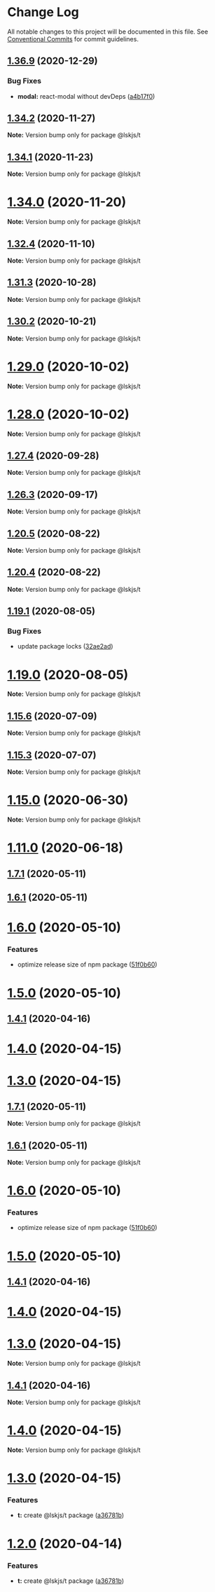 # Change Log

All notable changes to this project will be documented in this file.
See [Conventional Commits](https://conventionalcommits.org) for commit guidelines.

## [1.36.9](https://github.com/lskjs/ux/tree/master/packages/t/compare/v1.36.8...v1.36.9) (2020-12-29)


### Bug Fixes

* **modal:** react-modal without devDeps ([a4b17f0](https://github.com/lskjs/ux/tree/master/packages/t/commit/a4b17f0cb05dcf86a873f05a36a18b0a65d1e273))





## [1.34.2](https://github.com/lskjs/ux/tree/master/packages/t/compare/v1.34.1...v1.34.2) (2020-11-27)

**Note:** Version bump only for package @lskjs/t





## [1.34.1](https://github.com/lskjs/ux/tree/master/packages/t/compare/v1.34.0...v1.34.1) (2020-11-23)

**Note:** Version bump only for package @lskjs/t





# [1.34.0](https://github.com/lskjs/ux/tree/master/packages/t/compare/v1.33.0...v1.34.0) (2020-11-20)

**Note:** Version bump only for package @lskjs/t





## [1.32.4](https://github.com/lskjs/ux/tree/master/packages/t/compare/v1.32.3...v1.32.4) (2020-11-10)

**Note:** Version bump only for package @lskjs/t





## [1.31.3](https://github.com/lskjs/ux/tree/master/packages/t/compare/v1.31.2...v1.31.3) (2020-10-28)

**Note:** Version bump only for package @lskjs/t





## [1.30.2](https://github.com/lskjs/ux/tree/master/packages/t/compare/v1.30.1...v1.30.2) (2020-10-21)

**Note:** Version bump only for package @lskjs/t





# [1.29.0](https://github.com/lskjs/ux/tree/master/packages/t/compare/v1.28.0...v1.29.0) (2020-10-02)

**Note:** Version bump only for package @lskjs/t





# [1.28.0](https://github.com/lskjs/ux/tree/master/packages/t/compare/v1.27.4...v1.28.0) (2020-10-02)

**Note:** Version bump only for package @lskjs/t





## [1.27.4](https://github.com/lskjs/ux/tree/master/packages/t/compare/v1.27.3...v1.27.4) (2020-09-28)

**Note:** Version bump only for package @lskjs/t





## [1.26.3](https://github.com/lskjs/ux/tree/master/packages/t/compare/v1.26.2...v1.26.3) (2020-09-17)

**Note:** Version bump only for package @lskjs/t





## [1.20.5](https://github.com/lskjs/ux/tree/master/packages/t/compare/v1.20.4...v1.20.5) (2020-08-22)

**Note:** Version bump only for package @lskjs/t





## [1.20.4](https://github.com/lskjs/ux/tree/master/packages/t/compare/v1.20.3...v1.20.4) (2020-08-22)

**Note:** Version bump only for package @lskjs/t





## [1.19.1](https://github.com/lskjs/ux/tree/master/packages/t/compare/v1.19.0...v1.19.1) (2020-08-05)


### Bug Fixes

* update package locks ([32ae2ad](https://github.com/lskjs/ux/tree/master/packages/t/commit/32ae2ad9cfd0d1024ecc610f046acc8b01997ff2))





# [1.19.0](https://github.com/lskjs/ux/tree/master/packages/t/compare/v1.18.4...v1.19.0) (2020-08-05)

**Note:** Version bump only for package @lskjs/t





## [1.15.6](https://github.com/lskjs/ux/tree/master/packages/t/compare/v1.15.5...v1.15.6) (2020-07-09)

**Note:** Version bump only for package @lskjs/t





## [1.15.3](https://github.com/lskjs/ux/tree/master/packages/t/compare/v1.15.2...v1.15.3) (2020-07-07)

**Note:** Version bump only for package @lskjs/t





# [1.15.0](https://github.com/lskjs/ux/tree/master/packages/t/compare/v1.14.0...v1.15.0) (2020-06-30)

**Note:** Version bump only for package @lskjs/t





# [1.11.0](https://github.com/lskjs/ux/tree/master/packages/t/compare/v1.1.100...v1.11.0) (2020-06-18)



## [1.7.1](https://github.com/lskjs/ux/tree/master/packages/t/compare/v1.6.1...v1.7.1) (2020-05-11)



## [1.6.1](https://github.com/lskjs/ux/tree/master/packages/t/compare/v1.6.0...v1.6.1) (2020-05-11)



# [1.6.0](https://github.com/lskjs/ux/tree/master/packages/t/compare/v1.5.0...v1.6.0) (2020-05-10)


### Features

* optimize release size of npm package ([51f0b60](https://github.com/lskjs/ux/tree/master/packages/t/commit/51f0b60a4a471b0b1da9232105a4cf23b720ec8c))



# [1.5.0](https://github.com/lskjs/ux/tree/master/packages/t/compare/v1.1.94...v1.5.0) (2020-05-10)



## [1.4.1](https://github.com/lskjs/ux/tree/master/packages/t/compare/v1.4.0...v1.4.1) (2020-04-16)



# [1.4.0](https://github.com/lskjs/ux/tree/master/packages/t/compare/v1.3.0...v1.4.0) (2020-04-15)



# [1.3.0](https://github.com/lskjs/ux/tree/master/packages/t/compare/v1.1.76...v1.3.0) (2020-04-15)





## [1.7.1](https://github.com/lskjs/ux/tree/master/packages/t/compare/v1.6.1...v1.7.1) (2020-05-11)

**Note:** Version bump only for package @lskjs/t





## [1.6.1](https://github.com/lskjs/ux/tree/master/packages/t/compare/v1.6.0...v1.6.1) (2020-05-11)

**Note:** Version bump only for package @lskjs/t





# [1.6.0](https://github.com/lskjs/ux/tree/master/packages/t/compare/v1.5.0...v1.6.0) (2020-05-10)


### Features

* optimize release size of npm package ([51f0b60](https://github.com/lskjs/ux/tree/master/packages/t/commit/51f0b60a4a471b0b1da9232105a4cf23b720ec8c))





# [1.5.0](https://github.com/lskjs/ux/tree/master/packages/t/compare/v1.1.94...v1.5.0) (2020-05-10)



## [1.4.1](https://github.com/lskjs/ux/tree/master/packages/t/compare/v1.4.0...v1.4.1) (2020-04-16)



# [1.4.0](https://github.com/lskjs/ux/tree/master/packages/t/compare/v1.3.0...v1.4.0) (2020-04-15)



# [1.3.0](https://github.com/lskjs/ux/tree/master/packages/t/compare/v1.1.76...v1.3.0) (2020-04-15)

**Note:** Version bump only for package @lskjs/t





## [1.4.1](https://github.com/lskjs/ux/tree/master/packages/t/compare/v1.4.0...v1.4.1) (2020-04-16)

**Note:** Version bump only for package @lskjs/t





# [1.4.0](https://github.com/lskjs/ux/tree/master/packages/t/compare/v1.3.0...v1.4.0) (2020-04-15)

**Note:** Version bump only for package @lskjs/t





# [1.3.0](https://github.com/lskjs/ux/tree/master/packages/t/compare/v1.1.76...v1.3.0) (2020-04-15)


### Features

* **t:** create @lskjs/t package ([a36781b](https://github.com/lskjs/ux/tree/master/packages/t/commit/a36781b8bf2d3fb1ddd80600dcb30e51fba28fbc))





# [1.2.0](https://github.com/lskjs/ux/tree/master/packages/t/compare/v1.1.76...v1.2.0) (2020-04-14)


### Features

* **t:** create @lskjs/t package ([a36781b](https://github.com/lskjs/ux/tree/master/packages/t/commit/a36781b8bf2d3fb1ddd80600dcb30e51fba28fbc))

